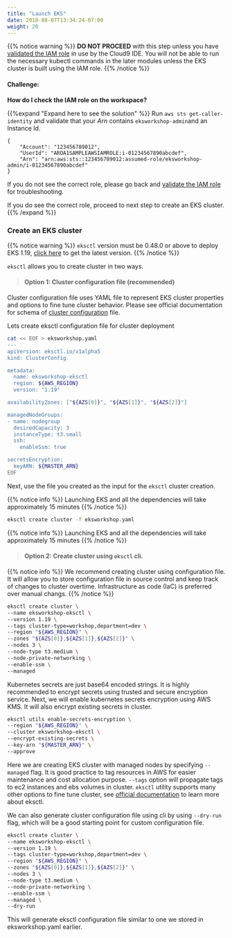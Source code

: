 ```yaml
---
title: "Launch EKS"
date: 2018-08-07T13:34:24-07:00
weight: 20
---
```



{{% notice warning %}}
**DO NOT PROCEED** with this step unless you have [validated the IAM role](/020_prerequisites/workspaceiam/#validate-the-iam-role) in use by the Cloud9 IDE. You will not be able to run the necessary kubectl commands in the later modules unless the EKS cluster is built using the IAM role.
{{% /notice %}}

#### Challenge:

**How do I check the IAM role on the workspace?**

{{%expand "Expand here to see the solution" %}}
Run `aws sts get-caller-identity` and validate that your _Arn_ contains `eksworkshop-admin`and an Instance Id.

```output
{
    "Account": "123456789012",
    "UserId": "AROA1SAMPLEAWSIAMROLE:i-01234567890abcdef",
    "Arn": "arn:aws:sts::123456789012:assumed-role/eksworkshop-admin/i-01234567890abcdef"
}
```

If you do not see the correct role, please go back and [validate the IAM role](/020_prerequisites/workspaceiam/#validate-the-iam-role) for troubleshooting.

If you do see the correct role, proceed to next step to create an EKS cluster.
{{% /expand %}}

### Create an EKS cluster

{{% notice warning %}}
`eksctl` version must be 0.48.0 or above to deploy EKS 1.19, [click here](/030_eksctl/prerequisites) to get the latest version.
{{% /notice %}}

`eksctl` allows you to create cluster in two ways.

>#### Option 1: Cluster configuration file (recommended)

Cluster configuration file uses YAML file to represent EKS cluster properties and options to fine tune cluster behavior. Please see official documentation for schema of [cluster configuration](https://eksctl.io/usage/schema/) file.

Lets create eksctl configuration file for cluster deployment

```bash
cat << EOF > eksworkshop.yaml
---
apiVersion: eksctl.io/v1alpha5
kind: ClusterConfig

metadata:
  name: eksworkshop-eksctl
  region: ${AWS_REGION}
  version: "1.19"

availabilityZones: ["${AZS[0]}", "${AZS[1]}", "${AZS[2]}"]

managedNodeGroups:
- name: nodegroup
  desiredCapacity: 3
  instanceType: t3.small
  ssh:
    enableSsm: true

secretsEncryption:
  keyARN: ${MASTER_ARN}
EOF
```

Next, use the file you created as the input for the `eksctl` cluster creation.

{{% notice info %}}
Launching EKS and all the dependencies will take approximately 15 minutes
{{% /notice %}}

```bash
eksctl create cluster -f eksworkshop.yaml
```
{{% notice info %}}
Launching EKS and all the dependencies will take approximately 15 minutes
{{% /notice %}}

>#### Option 2: Create cluster using `eksctl` cli.

{{% notice info %}}
We recommend creating cluster using configuration file. It will allow you to store configuration file in source control and keep track of changes to cluster overtime. Infrastructure as code (IaC) is preferred over manual changs.
{{% /notice %}}

```bash
eksctl create cluster \
--name eksworkshop-eksctl \
--version 1.19 \
--tags cluster-type=workshop,department=dev \
--region "${AWS_REGION}" \
--zones "${AZS[0]},${AZS[1]},${AZS[2]}" \
--nodes 3 \
--node-type t3.medium \
--node-private-networking \
--enable-ssm \
--managed
```

Kubernetes secrets are just base64 encoded strings. It is highly recommended to encrypt secrets using trusted and secure encryption service. 
Next, we will enable kubernetes secrets encryption using AWS KMS. It will also encrypt existing secrets in cluster.
 
```bash
eksctl utils enable-secrets-encryption \
--region "${AWS_REGION}" \
--cluster eksworkshop-eksctl \
--encrypt-existing-secrets \
--key-arn "${MASTER_ARN}" \
--approve
```

Here we are creating EKS cluster with managed nodes by specifying `--managed` flag. It is good practice to tag resources in AWS for easier maintenance and cost allocation purpose. `--tags` option will propagate tags to ec2 instances and ebs volumes in cluster.
`eksctl` utility supports many other options to fine tune cluster, see [official documentation](https://eksctl.io/introduction/) to learn more about eksctl.

We can also generate cluster configuration file using cli by using `--dry-run` flag, which will be a good starting point for custom configuration file.

```bash
eksctl create cluster \
--name eksworkshop-eksctl \
--version 1.19 \
--tags cluster-type=workshop,department=dev \
--region "${AWS_REGION}" \
--zones "${AZS[0]},${AZS[1]},${AZS[2]}" \
--nodes 3 \
--node-type t3.medium \
--node-private-networking \
--enable-ssm \
--managed \
--dry-run
```

This will generate eksctl configuration file similar to one we stored in eksworkshop.yaml earlier.

